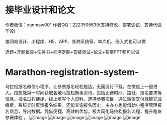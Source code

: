 # 接毕业设计和论文
作者微信：xunmaw001  作者QQ：2223505639(支持修改、部署调试、支持代做毕设)

接网站设计、小程序、H5、APP、各种系统等，单片机、嵌入式也可以做

选题+开题报告+任务书+程序定制+安装测试+论文+答辩PPT都可以做
# Marathon-registration-system-
马拉松报名微信小程序，让参赛报名轻松触达。无需另行下载，在微信上一键进入。跑友能第一时间获取各地马拉松赛事资讯，包括比赛时间、路线、报名要求等信息。报名过程便捷，线上填写个人资料、选择参赛项目，通过微信支付就能完成缴费。系统实时反馈报名结果，还能查询报名历史。主办方也能借助小程序管理报名信息，导出数据。凭借便捷、高效的优势，极大简化马拉松报名流程，提升跑友参赛体验 。
![image](https://github.com/user-attachments/assets/3c9c6b7c-759e-46bb-af0c-53d3af6a062b)
![image](https://github.com/user-attachments/assets/470b13b9-91b8-457c-9e7f-06735675cf8e)
![image](https://github.com/user-attachments/assets/e8307901-8a4f-47fb-9937-17b40eea9cb1)
![image](https://github.com/user-attachments/assets/37e97bbf-6d5d-4bcb-ad2b-1b1c2b1252ae)
![image](https://github.com/user-attachments/assets/2022afc4-d5a1-45fd-97eb-39f8c1e9cc5f)
![image](https://github.com/user-attachments/assets/49994b89-402c-4d3b-b32e-22690bd58ed6)

